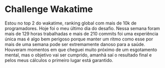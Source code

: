 # Challenge Wakatime
Estou no top 2 do wakatime, ranking global com mais de 10k de programadores. Hoje foi o meu último dia do desafio. Nessa semana foram mais de 129 horas trabalhadas e mais de 210 commits foi uma experiência única mas é algo bem perigoso porque manter um ritmo como esse por mais de uma semana pode ser extremamente danoso para a saúde. Houveram momentos em que cheguei muito próximo de um esgotamento mental, mas o objetivo vai ser cumprido, amanhã saí o resultado final e pelos meus cálculos o primeiro lugar está garantido.
